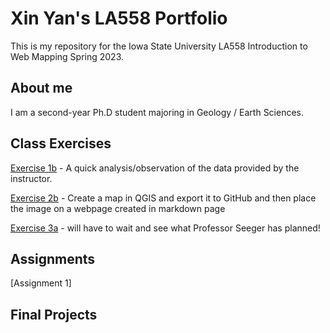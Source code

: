 # Xin Yan's LA558 Portfolio
 
This is my repository for the Iowa State University LA558 Introduction to Web Mapping Spring 2023.

## About me
I am a second-year Ph.D student majoring in Geology / Earth Sciences.

## Class Exercises
[Exercise 1b](https://github.com/XinYan127/LA558_XinYan/blob/4d513fac830b6079874eb839b3bfec32478c2e04/Assignment%201_%20Pre%20course%20excise.docx) - A quick analysis/observation of the data provided by the instructor.

[Exercise 2b](Exercise/ex2b_2.md) - Create a map in QGIS and export it to GitHub and then place the image on a webpage created in markdown page

[Exercise 3a](3a) - will have to wait and see what Professor Seeger has planned!

## Assignments
[Assignment 1]

## Final Projects
